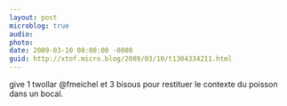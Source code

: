 ```yaml
---
layout: post
microblog: true
audio: 
photo: 
date: 2009-03-10 00:00:00 -0000
guid: http://xtof.micro.blog/2009/03/10/t1304334211.html
---
```

give 1 twollar @fmeichel et 3 bisous pour restituer le contexte du poisson dans un bocal.
